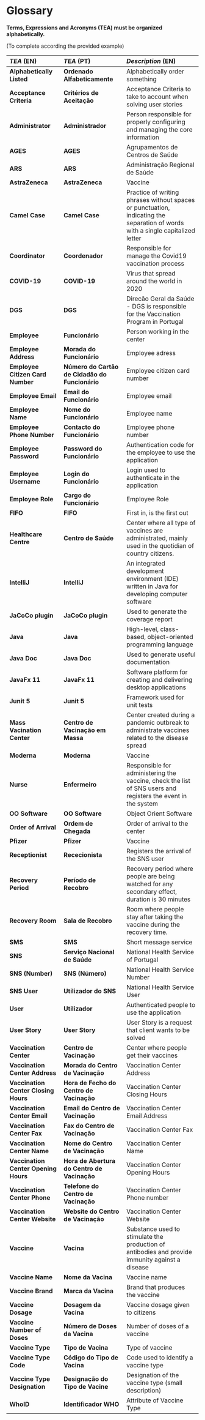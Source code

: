 # Glossary

**Terms, Expressions and Acronyms (TEA) must be organized alphabetically.**

(To complete according the provided example)

| **_TEA_** (EN)                       | **_TEA_** (PT)                                  | **_Description_** (EN)                                                                                                         |                                       
|:-------------------------------------|:------------------------------------------------|:-------------------------------------------------------------------------------------------------------------------------------|
| **Alphabetically Listed**            | **Ordenado Alfabeticamente**                    | Alphabetically order something                                                                                                 |
| **Acceptance Criteria**              | **Critérios de Aceitação**                      | Acceptance Criteria to take to account when solving user stories                                                               |
| **Administrator**                    | **Administrador**                               | Person responsible for properly configuring and managing the core information                                                  |
| **AGES**                             | **AGES**                                        | Agrupamentos de Centros de Saúde                                                                                               |
| **ARS**                              | **ARS**                                         | Administração Regional de Saúde                                                                                                |
| **AstraZeneca**                      | **AstraZeneca**                                 | Vaccine                                                                                                                        |
| **Camel Case**                       | **Camel Case**                                  | Practice of writing phrases without spaces or punctuation, indicating the separation of words with a single capitalized letter |
| **Coordinator**                      | **Coordenador**                                 | Responsible for manage the Covid19 vaccination process                                                                         |
| **COVID-19**                         | **COVID-19**                                    | Virus that spread around the world in 2020                                                                                     |
| **DGS**                              | **DGS**                                         | Direcão Geral da Saúde - DGS is responsible for the Vaccination Program in Portugal                                            |
| **Employee**                         | **Funcionário**                                 | Person working in the center                                                                                                   |
| **Employee Address**                 | **Morada do Funcionário**                       | Employee adress                                                                                                                |
| **Employee Citizen Card Number**     | **Número do Cartão de Cidadão do  Funcionário** | Employee citizen card number                                                                                                   |
| **Employee Email**                   | **Email do Funcionário**                        | Employee email                                                                                                                 |
| **Employee Name**                    | **Nome do Funcionário**                         | Employee name                                                                                                                  |
| **Employee Phone Number**            | **Contacto do Funcionário**                     | Employee phone number                                                                                                          |
| **Employee Password**                | **Password do Funcionário**                     | Authentication code for the employee to use the application                                                                    |
| **Employee Username**                | **Login do Funcionário**                        | Login used to authenticate in the application                                                                                  |
| **Employee Role**                    | **Cargo do Funcionário**                        | Employee Role                                                                                                                  |
| **FIFO**                             | **FIFO**                                        | First in, is the first out                                                                                                     |
| **Healthcare Centre**                | **Centro de Saúde**                             | Center where all type of vaccines are administrated, mainly used in the quotidian of country citizens.                         |
| **IntelliJ**                         | **IntelliJ**                                    | An integrated development environment (IDE) written in Java for developing computer software                                   |
| **JaCoCo plugin**                    | **JaCoCo plugin**                               | Used to generate the coverage report                                                                                           |
| **Java**                             | **Java**                                        | High-level, class-based, object-oriented programming language                                                                  |
| **Java Doc**                         | **Java Doc**                                    | Used to generate useful documentation                                                                                          |
| **JavaFx 11**                        | **JavaFx 11**                                   | Software platform for creating and delivering desktop applications                                                             |
| **Junit 5**                          | **Junit 5**                                     | Framework used for unit tests                                                                                                  |
| **Mass Vacination Center**           | **Centro de Vacinação em Massa**                | Center created during a pandemic outbreak to administrate vaccines related to the disease spread                               |
| **Moderna**                          | **Moderna**                                     | Vaccine                                                                                                                        |
| **Nurse**                            | **Enfermeiro**                                  | Responsible for administering the vaccine, check the list of SNS users and registers the event in the system                   |
| **OO Software**                      | **OO Software**                                 | Object Orient Software                                                                                                         |
| **Order of Arrival**                 | **Ordem de Chegada**                            | Order of arrival to the center                                                                                                 |
| **Pfizer**                           | **Pfizer**                                      | Vaccine                                                                                                                        |
| **Receptionist**                     | **Rececionista**                                | Registers the arrival of the SNS user                                                                                          |
| **Recovery Period**                  | **Período de Recobro**                          | Recovery period where people are being watched for any secondary effect, duration is 30 minutes                                |
| **Recovery Room**                    | **Sala de Recobro**                             | Room where people stay after taking the vaccine during the recovery time.                                                      |
| **SMS**                              | **SMS**                                         | Short message service                                                                                                          |
| **SNS**                              | **Serviço Nacional de Saúde**                   | National Health Service of Portugal                                                                                            |
| **SNS (Number)**                     | **SNS (Número)**                                | National Health Service Number                                                                                                 |
| **SNS User**                         | **Utilizador do SNS**                           | National Health Service User                                                                                                   |
| **User**                             | **Utilizador**                                  | Authenticated people to use the application                                                                                    |
| **User Story**                       | **User Story**                                  | User Story is a request that client wants to be solved                                                                         |
| **Vaccination Center**               | **Centro de Vacinação**                         | Center where people get their vaccines                                                                                         |
| **Vaccination Center Address**       | **Morada do Centro de Vacinação**               | Vaccination Center Address                                                                                                     |
| **Vaccination Center Closing Hours** | **Hora de Fecho do Centro de Vacinação**        | Vaccination Center Closing Hours                                                                                               |
| **Vaccination Center Email**         | **Email do Centro de Vacinação**                | Vaccination Center Email Address                                                                                               |
| **Vaccination Center Fax**           | **Fax do Centro de Vacinação**                  | Vaccination Center Fax                                                                                                         |
| **Vaccination Center Name**          | **Nome do Centro de Vacinação**                 | Vaccination Center Name                                                                                                        |
| **Vaccination Center Opening Hours** | **Hora de Abertura do Centro de Vacinação**     | Vaccination Center Opening Hours                                                                                               |
| **Vaccination Center Phone**         | **Telefone do Centro de Vacinação**             | Vaccination Center Phone number                                                                                                |
| **Vaccination Center Website**       | **Website do Centro de Vacinação**              | Vaccination Center Website                                                                                                     |
| **Vaccine**                          | **Vacina**                                      | Substance used to stimulate the production of antibodies and provide immunity against a disease                                |
| **Vaccine Name**                     | **Nome da Vacina**                              | Vaccine name                                                                                                                   |
| **Vaccine Brand**                    | **Marca da Vacina**                             | Brand that produces the vaccine                                                                                                |
| **Vaccine Dosage**                   | **Dosagem da Vacina**                           | Vaccine dosage given to citizens                                                                                               |
| **Vaccine Number of Doses**          | **Número de Doses da Vacina**                   | Number of doses of a vaccine                                                                                                   |
| **Vaccine Type**                     | **Tipo de Vacina**                              | Type of vaccine                                                                                                                |
| **Vaccine Type Code**                | **Código do Tipo de Vacina**                    | Code used to identify a vaccine type                                                                                           |
| **Vaccine Type Designation**         | **Designação do Tipo de Vacine**                | Designation of the vaccine type (small description)                                                                            |
| **WhoID**                            | **Identificador WHO**                           | Attribute of Vaccine Type                                                                                                      |








